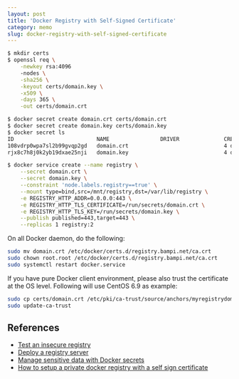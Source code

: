 ```yaml
---
layout: post
title: 'Docker Registry with Self-Signed Certificate'
category: memo
slug: docker-registry-with-self-signed-certificate
---
```


```bash
$ mkdir certs
$ openssl req \
    -newkey rsa:4096
    -nodes \
    -sha256 \
    -keyout certs/domain.key \
    -x509 \
    -days 365 \
    -out certs/domain.crt
```

```bash
$ docker secret create domain.crt certs/domain.crt
$ docker secret create domain.key certs/domain.key
$ docker secret ls
ID                          NAME                DRIVER              CREATED             UPDATED
108vdrp0wpa7sl2b99gvqp2gd   domain.crt                              4 days ago          4 days ago
rjx8c7h8j0k2yb19dxae25nji   domain.key                              4 days ago          4 days ago
```

```bash
$ docker service create --name registry \
    --secret domain.crt \
    --secret domain.key \
    --constraint 'node.labels.registry==true' \
    --mount type=bind,src=/mnt/registry,dst=/var/lib/registry \
    -e REGISTRY_HTTP_ADDR=0.0.0.0:443 \
    -e REGISTRY_HTTP_TLS_CERTIFICATE=/run/secrets/domain.crt \
    -e REGISTRY_HTTP_TLS_KEY=/run/secrets/domain.key \
    --publish published=443,target=443 \
    --replicas 1 registry:2
```

On all Docker daemon, do the following:

```bash
sudo mv domain.crt /etc/docker/certs.d/registry.bampi.net/ca.crt
sudo chown root.root /etc/docker/certs.d/registry.bampi.net/ca.crt
sudo systemctl restart docker.service
```

If you have pure Docker client environment, please also trust the certificate at
the OS level. Following will use CentOS 6.9 as example:

```bash
sudo cp certs/domain.crt /etc/pki/ca-trust/source/anchors/myregistrydomain.com.crt
sudo update-ca-trust
```

## References

-  [Test an insecure registry](https://docs.docker.com/registry/insecure/)
-  [Deploy a registry server](https://docs.docker.com/registry/deploying/#get-a-certificate)
-  [Manage sensitive data with Docker secrets](https://docs.docker.com/v17.12/engine/swarm/secrets/#about-secrets)
-  [How to setup a private docker registry with a self sign certificate](https://medium.com/@ifeanyiigili/how-to-setup-a-private-docker-registry-with-a-self-sign-certificate-43a7407a1613)

